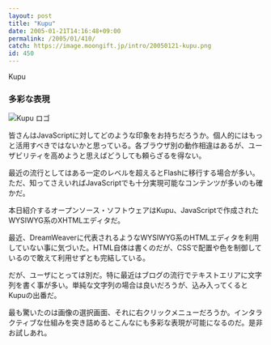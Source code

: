 ```yaml
---
layout: post
title: "Kupu"
date: 2005-01-21T14:16:48+09:00
permalink: /2005/01/410/
catch: https://image.moongift.jp/intro/20050121-kupu.png
id: 450
---
```

Kupu  
<!--more-->

### 多彩な表現
  

![Kupu ロゴ](https://image.moongift.jp/intro/20050121-kupu.png "Kupu ロゴ")

  

皆さんはJavaScriptに対してどのような印象をお持ちだろうか。個人的にはもっと活用すべきではないかと思っている。各ブラウザ別の動作相違はあるが、ユーザビリティを高めようと思えばどうしても頼らざるを得ない。

  

最近の流行としてはある一定のレベルを超えるとFlashに移行する場合が多い。ただ、知ってさえいればJavaScriptでも十分実現可能なコンテンツが多いのも確かだ。

  

本日紹介するオープンソース・ソフトウェアはKupu、JavaScriptで作成されたWYSIWYG系のXHTMLエディタだ。

  

最近、DreamWeaverに代表されるようなWYSIWYG系のHTMLエディタを利用していない事に気づいた。HTML自体は書くのだが、CSSで配置や色を制御しているので敢えて利用せずとも完結している。

  

だが、ユーザにとっては別だ。特に最近はブログの流行でテキストエリアに文字列を書く事が多い。単純な文字列の場合は良いだろうが、込み入ってくるとKupuの出番だ。

  

最も驚いたのは画像の選択画面、それに右クリックメニューだろうか。インタラクティブな仕組みを突き詰めるとこんなにも多彩な表現が可能になるのだ。是非お試しあれ。

